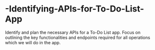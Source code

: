 # -Identifying-APIs-for-To-Do-List-App
 Identify and plan the necessary APIs for a To-Do List app. Focus on outlining the key functionalities and endpoints required for all operations which we will do in the app.
